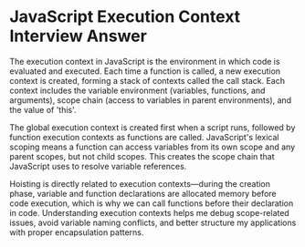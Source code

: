 # JavaScript Execution Context Interview Answer

The execution context in JavaScript is the environment in which code is evaluated and executed. Each time a function is called, a new execution context is created, forming a stack of contexts called the call stack. Each context includes the variable environment (variables, functions, and arguments), scope chain (access to variables in parent environments), and the value of 'this'.

The global execution context is created first when a script runs, followed by function execution contexts as functions are called. JavaScript's lexical scoping means a function can access variables from its own scope and any parent scopes, but not child scopes. This creates the scope chain that JavaScript uses to resolve variable references.

Hoisting is directly related to execution contexts—during the creation phase, variable and function declarations are allocated memory before code execution, which is why we can call functions before their declaration in code. Understanding execution contexts helps me debug scope-related issues, avoid variable naming conflicts, and better structure my applications with proper encapsulation patterns.